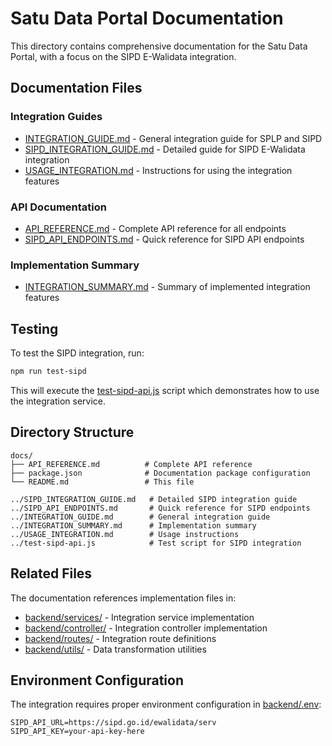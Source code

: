 # Satu Data Portal Documentation

This directory contains comprehensive documentation for the Satu Data Portal, with a focus on the SIPD E-Walidata integration.

## Documentation Files

### Integration Guides
- [INTEGRATION_GUIDE.md](../INTEGRATION_GUIDE.md) - General integration guide for SPLP and SIPD
- [SIPD_INTEGRATION_GUIDE.md](../SIPD_INTEGRATION_GUIDE.md) - Detailed guide for SIPD E-Walidata integration
- [USAGE_INTEGRATION.md](../USAGE_INTEGRATION.md) - Instructions for using the integration features

### API Documentation
- [API_REFERENCE.md](API_REFERENCE.md) - Complete API reference for all endpoints
- [SIPD_API_ENDPOINTS.md](../SIPD_API_ENDPOINTS.md) - Quick reference for SIPD API endpoints

### Implementation Summary
- [INTEGRATION_SUMMARY.md](../INTEGRATION_SUMMARY.md) - Summary of implemented integration features

## Testing

To test the SIPD integration, run:
```bash
npm run test-sipd
```

This will execute the [test-sipd-api.js](../test-sipd-api.js) script which demonstrates how to use the integration service.

## Directory Structure

```
docs/
├── API_REFERENCE.md          # Complete API reference
├── package.json              # Documentation package configuration
└── README.md                 # This file

../SIPD_INTEGRATION_GUIDE.md   # Detailed SIPD integration guide
../SIPD_API_ENDPOINTS.md       # Quick reference for SIPD endpoints
../INTEGRATION_GUIDE.md        # General integration guide
../INTEGRATION_SUMMARY.md      # Implementation summary
../USAGE_INTEGRATION.md        # Usage instructions
../test-sipd-api.js            # Test script for SIPD integration
```

## Related Files

The documentation references implementation files in:
- [backend/services/](../backend/services/) - Integration service implementation
- [backend/controller/](../backend/controller/) - Integration controller implementation
- [backend/routes/](../backend/routes/) - Integration route definitions
- [backend/utils/](../backend/utils/) - Data transformation utilities

## Environment Configuration

The integration requires proper environment configuration in [backend/.env](../backend/.env):
```env
SIPD_API_URL=https://sipd.go.id/ewalidata/serv
SIPD_API_KEY=your-api-key-here
```
